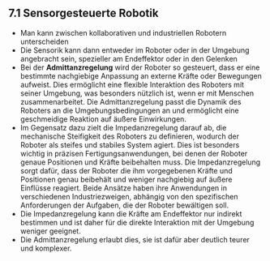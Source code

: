 ## 7.1 Sensorgesteuerte Robotik

- Man kann zwischen kollaborativen und industriellen Robotern unterscheiden
- Die Sensorik kann dann entweder im Roboter oder in der Umgebung angebracht sein, spezieller am Endeffektor oder in den Gelenken
- Bei der **Admittanzregelung** wird der Roboter so gesteuert, dass er eine bestimmte nachgiebige Anpassung an externe Kräfte oder Bewegungen aufweist. Dies ermöglicht eine flexible Interaktion des Roboters mit seiner Umgebung, was besonders nützlich ist, wenn er mit Menschen zusammenarbeitet. Die Admittanzregelung passt die Dynamik des Roboters an die Umgebungsbedingungen an und ermöglicht eine geschmeidige Reaktion auf äußere Einwirkungen.
- Im Gegensatz dazu zielt die Impedanzregelung darauf ab, die mechanische Steifigkeit des Roboters zu definieren, wodurch der Roboter als steifes und stabiles System agiert. Dies ist besonders wichtig in präzisen Fertigungsanwendungen, bei denen der Roboter genaue Positionen und Kräfte beibehalten muss. Die Impedanzregelung sorgt dafür, dass der Roboter die ihm vorgegebenen Kräfte und Positionen genau beibehält und weniger nachgiebig auf äußere Einflüsse reagiert. Beide Ansätze haben ihre Anwendungen in verschiedenen Industriezweigen, abhängig von den spezifischen Anforderungen der Aufgaben, die der Roboter bewältigen soll.
- Die Impedanzregelung kann die Kräfte am Endeffektor nur indirekt bestimmen und ist daher für die direkte Interaktion mit der Umgebung weniger geeignet.
- Die Admittanzregelung erlaubt dies, sie ist dafür aber deutlich teurer und komplexer.
